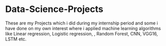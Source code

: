 # Data-Science-Projects
These are my Projects which i did during my internship period and some i have done on my own interest where i applied machine learning algorithms like Linear regression, Logistic regression, 
, Random Forest, CNN, VGG16, LSTM etc.

